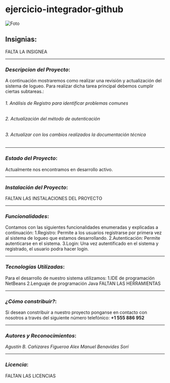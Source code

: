 # **ejercicio-integrador-github**
![Foto](https://aprendelibvrefiles.blob.core.windows.net/aprendelibvre-container/course/como_usar_windows_10/image/wcuenta_xl.png)
## Insignias:
FALTA LA INSIGNEA
___
### *Descripcion del Proyecto*:
A continuación mostraremos como realizar una revisión y actualización del sistema de logueo. Para realizar dicha tarea principal debemos cumplir ciertas subtareas.:
###### 1. Análisis de Registro para identificar problemas comunes
###### 2. Actualización del método de autenticación
###### 3.  Actualizar con los cambios realizados la documentación técnica
___
### *Estado del Proyecto*:
Actualmente nos encontramos en desarrollo activo.
___
### *Instalación del Proyecto*:
FALTAN LAS INSTALACIONES DEL PROYECTO
___
### *Funcionalidades*:
Contamos con las siguientes funcionalidades enumeradas y explicadas a continuación:
1.Registro: Permite a los usuarios registrarse por primera vez al sistema de logueo que estamos desarrollando.
2.Autenticación: Permite autenticarse en el sistema.
3.Login: Una vez autentificado en el sistema y registrado, el usuario podra hacer login.
___
### *Tecnologías Utilizadas*:
Para el desarrollo de nuestro sistema utilizamos:
1.IDE de programación NetBeans 
2.Lenguaje de programación Java
FALTAN LAS HERRAMIENTAS
___
### *¿Cómo constribuir?*:
Si desean constribuir a nuestro proyecto ponganse en contacto con nosotros a través del siguiente número telefónico:
**+1 555 886 952**
___
### *Autores y Reconocimientos*:
*Agustín B. Cañizares Figueroa*
*Alex Manuel Benavides Sorí*
___
### *Licencia*:
FALTAN LAS LICENCIAS
